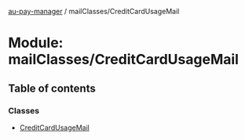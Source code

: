 [au-pay-manager](../README.md) / mailClasses/CreditCardUsageMail

# Module: mailClasses/CreditCardUsageMail

## Table of contents

### Classes

- [CreditCardUsageMail](../classes/mailClasses_CreditCardUsageMail.CreditCardUsageMail.md)
